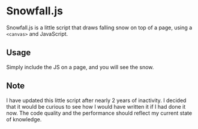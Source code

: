 Snowfall.js
===========

Snowfall.js is a little script that draws falling snow on top of a page, using a `<canvas>` and JavaScript.

## Usage

Simply include the JS on a page, and you will see the snow.

## Note

I have updated this little script after nearly 2 years of inactivity. I decided that it would be curious to see how I would have written it if I had done it now. The code quality and the performance should reflect my current state of knowledge.
